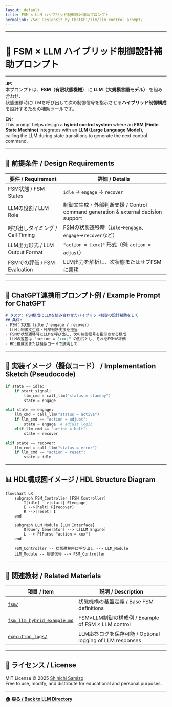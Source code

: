 ```yaml
---
layout: default
title: FSM × LLM ハイブリッド制御設計補助プロンプト
permalink: /SoC_DesignKit_by_ChatGPT/llm/llm_control_prompt/
---
```


---

# 🧠 FSM × LLM ハイブリッド制御設計補助プロンプト

---

**JP:**  
本プロンプトは、**FSM（有限状態機械）** に **LLM（大規模言語モデル）** を組み合わせ、  
状態遷移時にLLMを呼び出して次の制御信号を指示させる**ハイブリッド制御構成**を設計するための補助ツールです。  

**EN:**  
This prompt helps design a **hybrid control system** where an **FSM (Finite State Machine)** integrates with an **LLM (Large Language Model)**,  
calling the LLM during state transitions to generate the next control command.

---

## 🎯 前提条件 / Design Requirements

| 要件 / Requirement | 詳細 / Details |
|--------------------|----------------|
| FSM状態 / FSM States | `idle` → `engage` → `recover` |
| LLMの役割 / LLM Role | 制御文生成・外部判断支援 / Control command generation & external decision support |
| 呼び出しタイミング / Call Timing | FSMの状態遷移時（`idle`→`engage`、`engage`→`recover`など） |
| LLM出力形式 / LLM Output Format | `"action = [xxx]"` 形式（例: `action = adjust`） |
| FSMでの評価 / FSM Evaluation | LLM出力を解析し、次状態またはサブFSMに遷移 |

---

## 💬 ChatGPT連携用プロンプト例 / Example Prompt for ChatGPT

```markdown
# タスク: FSM構成にLLMを組み合わせたハイブリッド制御の設計補助をして
## 条件:
- FSM：3状態（idle / engage / recover）
- LLM：制御文生成・外部判断支援を担当
- FSMが状態遷移時にLLMを呼び出し、次の制御信号を指示させる構成
- LLMの返答は "action = [xxx]" の形式とし、それをFSMが評価
- HDL構成図または擬似コードで説明して
```

---

## 🧩 実装イメージ（擬似コード） / Implementation Sketch (Pseudocode)

```python
if state == idle:
    if start_signal:
        llm_cmd = call_llm("status = standby")
        state = engage

elif state == engage:
    llm_cmd = call_llm("status = active")
    if llm_cmd == "action = adjust":
        state = engage  # adjust logic
    elif llm_cmd == "action = halt":
        state = recover

elif state == recover:
    llm_cmd = call_llm("status = error")
    if llm_cmd == "action = reset":
        state = idle
```

---

## 📊 HDL構成図イメージ / HDL Structure Diagram

```mermaid
flowchart LR
    subgraph FSM_Controller [FSM Controller]
        I[idle] -->|start| E[engage]
        E -->|halt| R[recover]
        R -->|reset| I
    end

    subgraph LLM_Module [LLM Interface]
        Q[Query Generator] --> L[LLM Engine]
        L --> P[Parse "action = xxx"]
    end

    FSM_Controller -- 状態遷移時に呼び出し --> LLM_Module
    LLM_Module -- 制御信号 --> FSM_Controller
```

---

## 🔗 関連教材 / Related Materials

| 項目 / Item | 説明 / Description |
|-------------|--------------------|
| [`fsm/`](../fsm/) | 状態機構の基盤定義 / Base FSM definitions |
| [`fsm_llm_hybrid_example.md`](./fsm_llm_hybrid_example.md) | FSM×LLM制御の構成例 / Example of FSM × LLM control |
| [`execution_logs/`](../execution_logs/) | LLM応答ログを保存可能 / Optional logging of LLM responses |

---

## 🔖 ライセンス / License

MIT License © 2025 [Shinichi Samizo](https://github.com/Samizo-AITL)  
Free to use, modify, and distribute for educational and personal purposes.

---

**🏠 [戻る / Back to LLM Directory](../)**
